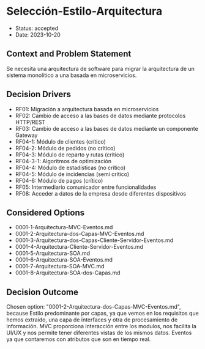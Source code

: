 # Selección-Estilo-Arquitectura

* Status: accepted
* Date: 2023-10-20

## Context and Problem Statement

Se necesita una arquitectura de software para migrar la arquitectura de un sistema monolítico a una basada en microservicios.

## Decision Drivers

* RF01: Migración a arquitectura basada en microservicios
* RF02: Cambio de acceso a las bases de datos mediante protocolos HTTP/REST
* RF03: Cambio de acceso a las bases de datos mediante un componente Gateway
* RF04-1: Módulo de clientes (crítico)
* RF04-2: Módulo de pedidos (no crítico)
* RF04-3: Módulo de reparto y rutas (crítico)
* RF04-3-1: Algoritmos de optimización
* RF04-4: Módulo de estadísticas (no crítico)
* RF04-5: Módulo de incidencias (semi crítico)
* RF04-6: Módulo de pagos (crítico)
* RF05: Intermediario comunicador entre funcionalidades
* RF08: Acceder a datos de la empresa desde diferentes dispositivos

## Considered Options

* 0001-1-Arquitectura-MVC-Eventos.md
* 0001-2-Arquitectura-dos-Capas-MVC-Eventos.md
* 0001-3-Arquitectura-dos-Capas-Cliente-Servidor-Eventos.md
* 0001-4-Arquitectura-Cliente-Servidor-Eventos.md
* 0001-5-Arquitectura-SOA.md
* 0001-6-Arquitectura-SOA-Eventos.md
* 0001-7-Arquitectura-SOA-MVC.md
* 0001-8-Arquitectura-SOA-dos-Capas.md

## Decision Outcome

Chosen option: "0001-2-Arquitectura-dos-Capas-MVC-Eventos.md", because Estilo predominante por capas, ya que vemos en los requisitos que hemos extraido, una capa de interfaces y otra de procesamiento de información. 
MVC proporciona interacción entre los modulos, nos facilita la UI/UX y nos permite tener diferentes vistas de los mismos datos. 
Eventos ya que contaremos con atributos que son en tiempo real.
